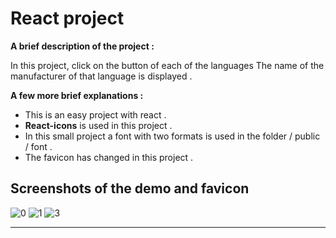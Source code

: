 # React project

**A brief description of the project :**

In this project, click on the button of each of the languages
The name of the manufacturer of that language is displayed .

**A few more brief explanations :**

- This is an easy project with react .
- **React-icons** is used in this project .
- In this small project a font with two formats is used in the folder / public / font .
- The favicon has changed in this project .

## Screenshots of the demo and favicon

![0](https://user-images.githubusercontent.com/100797809/180575604-ac7988e1-e04a-47de-8009-45e466d75910.png)
![1](https://user-images.githubusercontent.com/100797809/180575611-a62d4662-0a79-4a86-b16b-7ceae5cef3c5.png)
![3](https://user-images.githubusercontent.com/100797809/180575619-77c0834c-e646-4371-8f1c-5fc18961f225.png)

---
